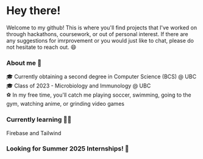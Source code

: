 # Hey there! 

Welcome to my github! This is where you'll find projects that I've worked on through hackathons, coursework, or out of personal interest. If there are any suggestions for imrprovement or you would just like to chat, please do not hesitate to reach out. 😄

### About me 🍄
🎓 Currently obtaining a second degree in Computer Science (BCS) @ UBC  
🎓 Class of 2023 - Microbiology and Immunology @ UBC  
⚽️ In my free time, you'll catch me playing soccer, swimming, going to the gym, watching anime, or grinding video games  

### Currently learning 👨‍💻
Firebase and Tailwind

### Looking for Summer 2025 Internships! 🌱

      
<!--
**griffw00/griffw00** is a ✨ _special_ ✨ repository because its `README.md` (this file) appears on your GitHub profile.

Here are some ideas to get you started:

- 🔭 I’m currently working on ...
- 🌱 I’m currently learning ...
- 👯 I’m looking to collaborate on ...
- 🤔 I’m looking for help with ...
- 💬 Ask me about ...
- 📫 How to reach me: ...
- 😄 Pronouns: ...
- ⚡ Fun fact: ...
-->
